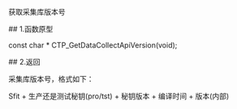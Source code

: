 <p>获取采集库版本号</p>
<span class="anchor" id="e96dbad2-de71-4aca-815f-80829bcd3520"></span>
## 1.函数原型
<p>const char * CTP_GetDataCollectApiVersion(void);</p>
<span class="anchor" id="5ac2f04b-a65d-4a56-b32c-83d5489dda5c"></span>
## 2.返回
<p>采集库版本号，格式如下：</p>
<p>Sfit + 生产还是测试秘钥(pro/tst) + 秘钥版本 + 编译时间 + 版本(内部)</p>
